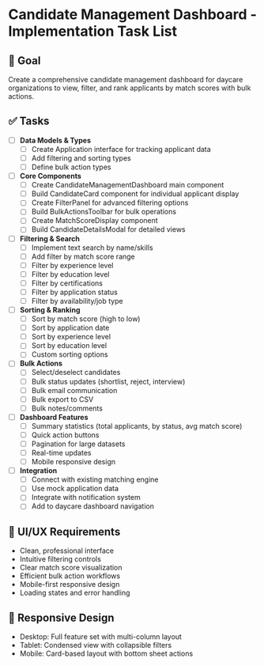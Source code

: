 # Candidate Management Dashboard - Implementation Task List

## 🎯 Goal
Create a comprehensive candidate management dashboard for daycare organizations to view, filter, and rank applicants by match scores with bulk actions.

## ✅ Tasks

- [ ] **Data Models & Types**
  - [ ] Create Application interface for tracking applicant data
  - [ ] Add filtering and sorting types
  - [ ] Define bulk action types

- [ ] **Core Components**
  - [ ] Create CandidateManagementDashboard main component
  - [ ] Build CandidateCard component for individual applicant display
  - [ ] Create FilterPanel for advanced filtering options
  - [ ] Build BulkActionsToolbar for bulk operations
  - [ ] Create MatchScoreDisplay component
  - [ ] Build CandidateDetailsModal for detailed views

- [ ] **Filtering & Search**
  - [ ] Implement text search by name/skills
  - [ ] Add filter by match score range
  - [ ] Filter by experience level
  - [ ] Filter by education level
  - [ ] Filter by certifications
  - [ ] Filter by application status
  - [ ] Filter by availability/job type

- [ ] **Sorting & Ranking**
  - [ ] Sort by match score (high to low)
  - [ ] Sort by application date
  - [ ] Sort by experience level
  - [ ] Sort by education level
  - [ ] Custom sorting options

- [ ] **Bulk Actions**
  - [ ] Select/deselect candidates
  - [ ] Bulk status updates (shortlist, reject, interview)
  - [ ] Bulk email communication
  - [ ] Bulk export to CSV
  - [ ] Bulk notes/comments

- [ ] **Dashboard Features**
  - [ ] Summary statistics (total applicants, by status, avg match score)
  - [ ] Quick action buttons
  - [ ] Pagination for large datasets
  - [ ] Real-time updates
  - [ ] Mobile responsive design

- [ ] **Integration**
  - [ ] Connect with existing matching engine
  - [ ] Use mock application data
  - [ ] Integrate with notification system
  - [ ] Add to daycare dashboard navigation

## 🎨 UI/UX Requirements
- Clean, professional interface
- Intuitive filtering controls
- Clear match score visualization
- Efficient bulk action workflows
- Mobile-first responsive design
- Loading states and error handling

## 📱 Responsive Design
- Desktop: Full feature set with multi-column layout
- Tablet: Condensed view with collapsible filters
- Mobile: Card-based layout with bottom sheet actions
